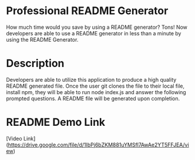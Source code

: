 # Professional README Generator 
How much time would you save by using a README generator? Tons! Now developers are able to use a README generator in less than a minute by using the README Generator. 

# Description 
Developers are able to utilize this application to produce a high quality README generated file. Once the user git clones the file to their local file, install npm, they will be able to run node index.js and answer the following prompted questions. A README file will be generated upon completion. 

# README Demo Link
[Video Link] (https://drive.google.com/file/d/1IbPj6bZKM881uYMSfl7AwAe2YT5FFJEA/view)



